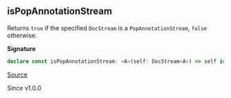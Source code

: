 ## isPopAnnotationStream

Returns `true` if the specified `DocStream` is a `PopAnnotationStream`, `false` otherwise.

**Signature**

```ts
declare const isPopAnnotationStream: <A>(self: DocStream<A>) => self is PopAnnotationStream<A>
```

[Source](https://github.com/Effect-TS/effect/tree/main/packages/printer/src/DocStream.ts#L229)

Since v1.0.0